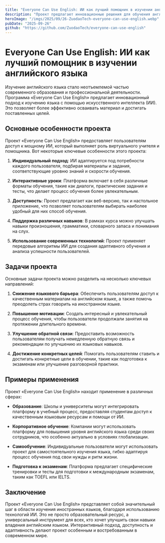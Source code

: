 ```yaml
---
title: "Everyone Can Use English: ИИ как лучший помощник в изучении английского языка"
description: "Проект предлагает инновационные решения для обучения английскому языку с помощью ИИ, включая веб-версию и настольные приложения."
heroImage: "/imgs/2025/09/26-ZuodaoTech-everyone-can-use-english.webp"
pubDate: "2025-09-26"
github: "https://github.com/ZuodaoTech/everyone-can-use-english"
---
```


# Everyone Can Use English: ИИ как лучший помощник в изучении английского языка

Изучение английского языка стало неотъемлемой частью современного образования и профессиональной деятельности. Программа «Everyone Can Use English» предлагает инновационный подход к изучению языка с помощью искусственного интеллекта (ИИ). Это позволяет более эффективно осваивать материал и достигать поставленных целей.

## Основные особенности проекта

Проект «Everyone Can Use English» предоставляет пользователям доступ к мощному ИИ, который выполняет роль виртуального учителя и помощника. Вот некоторые ключевые особенности этого проекта:

1. **Индивидуальный подход**: ИИ адаптируется под потребности каждого пользователя, подбирая материалы и задания, соответствующие уровню знаний и скорости обучения.
   
2. **Интерактивные уроки**: Платформа включает в себя различные форматы обучения, такие как диалоги, практические задания и тесты, что делает процесс обучения более увлекательным.

3. **Доступность**: Проект предлагает как веб-версию, так и настольное приложение, что позволяет пользователям выбирать наиболее удобный для них способ обучения.

4. **Поддержка различных навыков**: В рамках курса можно улучшать навыки произношения, грамматики, словарного запаса и понимания на слух.

5. **Использование современных технологий**: Проект применяет передовые алгоритмы ИИ для создания адаптивного обучения и анализа успешности пользователей.

## Задачи проекта

Основные задачи проекта можно разделить на несколько ключевых направлений:

1. **Снижение языкового барьера**: Обеспечить пользователям доступ к качественным материалам на английском языке, а также помочь преодолеть страх говорить на иностранном языке.

2. **Повышение мотивации**: Создать интересный и увлекательный процесс обучения, чтобы пользователи продолжали занятия на протяжении длительного времени.

3. **Улучшение обратной связи**: Предоставить возможность пользователям получать немедленную обратную связь и рекомендации по улучшению их языковых навыков.

4. **Достижение конкретных целей**: Помогать пользователям ставить и достигать конкретные цели в обучении, такие как подготовка к экзаменам или улучшение разговорной практики.

## Примеры применения

Проект «Everyone Can Use English» находит применение в различных сферах:

- **Образование**: Школы и университеты могут интегрировать платформу в учебный процесс, предоставляя студентам доступ к качественным языковым ресурсам и помощи от ИИ.

- **Корпоративное обучение**: Компании могут использовать платформу для повышения уровня английского языка среди своих сотрудников, что особенно актуально в условиях глобализации.

- **Самообучение**: Индивидуальные пользователи могут использовать проект для самостоятельного изучения языка, гибко адаптируя процесс обучения под свои нужды и ритм жизни.

- **Подготовка к экзаменам**: Платформа предлагает специфические тренировки и тесты для подготовки к международным экзаменам, таким как TOEFL или IELTS.

## Заключение

Проект «Everyone Can Use English» представляет собой значительный шаг в области изучения иностранных языков, благодаря использованию технологий ИИ. Это не просто образовательный ресурс, а универсальный инструмент для всех, кто хочет улучшить свои навыки владения английским языком. Интерактивный подход, доступность и адаптивность делают проект особенным и востребованным в современном мире.